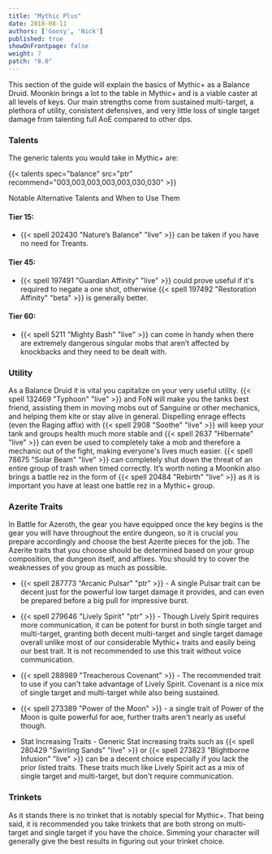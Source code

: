 ```yaml
---
title: "Mythic Plus"
date: 2018-08-11
authors: ['Goosy', 'Nick']
published: true
showOnFrontpage: false
weight: 7
patch: "8.0"
---
```


This section of the guide will explain the basics of Mythic+ as a Balance Druid. Moonkin brings a lot to the table in Mythic+ and is a viable caster at all levels of keys. Our main strengths come from sustained multi-target, a plethora of utility, consistent defensives, and very little loss of single target damage from talenting full AoE compared to other dps. 

### Talents 

The generic talents you would take in Mythic+ are: 

{{< talents spec="balance" src="ptr" recommend="003,003,003,003,003,030,030" >}}

Notable Alternative Talents and When to Use Them

#### Tier 15: 

- {{< spell 202430 "Nature’s Balance" "live" >}} can be taken if you have no need for Treants.

#### Tier 45:

- {{< spell 197491 "Guardian Affinity" "live" >}} could prove useful if it's required to negate a one shot, otherwise {{< spell 197492 "Restoration Affinity" "beta" >}} is generally better.

#### Tier 60:

- {{< spell 5211 "Mighty Bash" "live" >}} can come in handy when there are extremely dangerous singular mobs that aren’t affected by knockbacks and they need to be dealt with.

### Utility

As a Balance Druid it is vital you capitalize on your very useful utility. {{< spell 132469 "Typhoon" "live" >}} and FoN will make you the tanks best friend, assisting them in moving mobs out of Sanguine or other mechanics, and helping them kite or stay alive in general. Dispelling enrage effects (even the Raging affix) with {{< spell 2908 "Soothe" "live" >}} will keep your tank and groups health much more stable and {{< spell 2637 "Hibernate" "live" >}} can even be used to completely take a mob and therefore a mechanic out of the fight, making everyone's lives much easier. {{< spell 78675 "Solar Beam" "live" >}} can completely shut down the threat of an entire group of trash when timed correctly. It’s worth noting a Moonkin also brings a battle rez in the form of {{< spell 20484 "Rebirth" "live" >}} as it is important you have at least one battle rez in a Mythic+ group.

### Azerite Traits

In Battle for Azeroth, the gear you have equipped once the key begins is the gear you will have throughout the entire dungeon, so it is crucial you prepare accordingly and choose the best Azerite pieces for the job. The Azerite traits that you choose should be determined based on your group composition, the dungeon itself, and affixes. You should try to cover the weaknesses of you group as much as possible.

- {{< spell 287773 "Arcanic Pulsar" "ptr" >}} - A single Pulsar trait can be decent just for the powerful low target damage it provides, and can even be prepared before a big pull for impressive burst.

- {{< spell 279646 "Lively Spirit" "ptr" >}} - Though Lively Spirit requires more communication, it can be potent for burst in both single target and multi-target, granting both decent multi-target and single target damage overall unlike most of our considerable Mythic+ traits and easily being our best trait. It is not recommended to use this trait without voice communication. 

- {{< spell 288989 "Treacherous Covenant" >}} - The recommended trait to use if you can't take advantage of Lively Spirit. Covenant is a nice mix of single target and multi-target while also being sustained.

- {{< spell 273389 "Power of the Moon" >}} - a single trait of Power of the Moon is quite powerful for aoe, further traits aren't nearly as useful though.

- Stat Increasing Traits - Generic Stat increasing traits such as {{< spell 280429 "Swirling Sands" "live" >}} or {{< spell 273823 "Blightborne Infusion" "live" >}} can be a decent choice especially if you lack the prior listed traits. These traits much like Lively Spirit act as a mix of single target and multi-target, but don't require communication.

### Trinkets

As it stands there is no trinket that is notably special for Mythic+. That being said, it is recommended you take trinkets that are both strong on multi-target and single target if you have the choice. Simming your character will generally give the best results in figuring out your trinket choice. 
